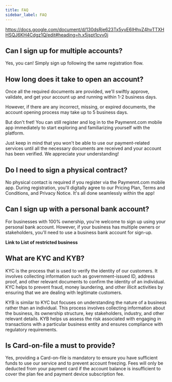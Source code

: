 ```yaml
---
title: FAQ
sidebar_label: FAQ
---
```


https://docs.google.com/document/d/130dsRje623Tx5yvE6IHhvZ4hvTTXHHSQJ6KH4Cdgz1Q/edit#heading=h.x5jspt1cvv0j 

## Can I sign up for multiple accounts?

Yes, you can! Simply sign up following the same registration flow.

## How long does it take to open an account?

Once all the required documents are provided, we'll swiftly approve, validate, and get your account up and running within 1-2 business days.

However, if there are any incorrect, missing, or expired documents, the account opening process may take up to 5 business days.

But don't fret! You can still register and log in to the Paymennt.com mobile app immediately to start exploring and familiarizing yourself with the platform.

Just keep in mind that you won't be able to use our payment-related services until all the necessary documents are received and your account has been verified. We appreciate your understanding!

## Do I need to sign a physical contract?

No physical contact is required if you register via the Paymennt.com mobile app. During registration, you'll digitally agree to our Pricing Plan, Terms and Conditions, and Privacy Notice. It's all done seamlessly within the app!

## Can I sign up with a personal bank account?

For businesses with 100% ownership, you're welcome to sign up using your personal bank account. However, if your business has multiple owners or stakeholders, you'll need to use a business bank account for sign-up.

**Link to List of restricted business**

## What are KYC and KYB?

KYC is the process that is used to verify the identity of our customers. It involves collecting information such as government-issued ID, address proof, and other relevant documents to confirm the identity of an individual. KYC helps to prevent fraud, money laundering, and other illicit activities by ensuring that we are dealing with legitimate customers.

KYB is similar to KYC but focuses on understanding the nature of a business rather than an individual. This process involves collecting information about the business, its ownership structure, key stakeholders, industry, and other relevant details. KYB helps us assess the risk associated with engaging in transactions with a particular business entity and ensures compliance with regulatory requirements.

## Is Card-on-file a must to provide?

Yes, providing a Card-on-file is mandatory to ensure you have sufficient funds to use our service and to prevent account freezing. Fees will only be deducted from your payment card if the account balance is insufficient to cover the plan fee and payment device subscription fee.
